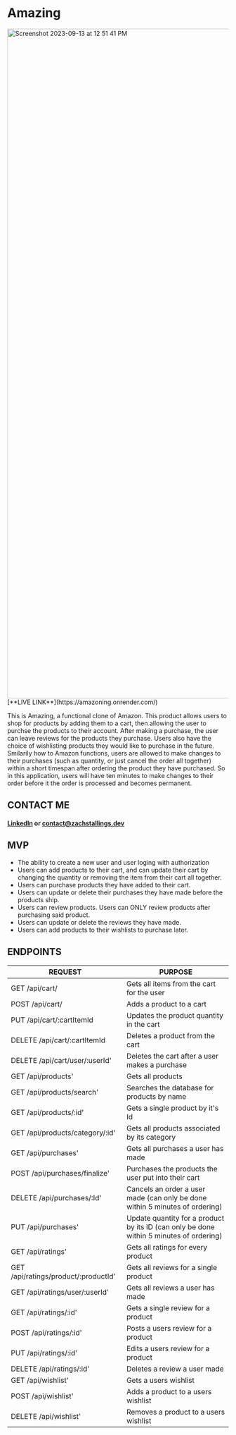 # Amazing
<img width="1520" alt="Screenshot 2023-09-13 at 12 51 41 PM" src="https://github.com/zachary5939/Amazing/assets/16927689/db66653c-4de4-437a-b846-a49dbfc82e5b">
[**LIVE LINK**](https://amazoning.onrender.com/)

This is Amazing, a functional clone of Amazon. This product allows users to shop for products by adding them to a cart, then allowing the user to purchse the products to their account. After making a purchase, the user can leave reviews for the products they purchase. Users also have the choice of wishlisting products they would like to purchase in the future. Smilarily how to Amazon functions, users are allowed to make changes to their purchases (such as quantity, or just cancel the order all together) within a short timespan after ordering the product they have purchased. So in this application, users will have ten minutes to make changes to their order before it the order is processed and becomes permanent.

## CONTACT ME
#### [LinkedIn](https://www.linkedin.com/in/zachstallings/) or contact@zachstallings.dev

## MVP
* The ability to create a new user and user loging with authorization
* Users can add products to their cart, and can update their cart by changing the quantity or removing the item from their cart all together.
* Users can purchase products they have added to their cart.
* Users can update or delete their purchases they have made before the products ship.
* Users can review products. Users can ONLY review products after purchasing said product.
* Users can update or delete the reviews they have made.
* Users can add products to their wishlists to purchase later.

## ENDPOINTS
| REQUEST | PURPOSE |
| ------- | ------- |
| GET /api/cart/ | Gets all items from the cart for the user |
| POST /api/cart/ | Adds a product to a cart |
| PUT /api/cart/:cartItemId | Updates the product quantity in the cart |
| DELETE /api/cart/:cartItemId | Deletes a product from the cart |
| DELETE /api/cart/user/:userId' | Deletes the cart after a user makes a purchase |
| GET /api/products' | Gets all products |
| GET /api/products/search' | Searches the database for products by name |
| GET /api/products/:id' | Gets a single product by it's Id |
| GET /api/products/category/:id' | Gets all products associated by its category |
| GET /api/purchases' | Gets all purchases a user has made |
| POST /api/purchases/finalize' | Purchases the products the user put into their cart |
| DELETE /api/purchases/:Id' | Cancels an order a user made (can only be done within 5 minutes of ordering) |
| PUT /api/purchases' | Update quantity for a product by its ID (can only be done within 5 minutes of ordering) |
| GET /api/ratings' | Gets all ratings for every product |
| GET /api/ratings/product/:productId' | Gets all reviews for a single product |
| GET /api/ratings/user/:userId' | Gets all reviews a user has made |
| GET /api/ratings/:id' | Gets a single review for a product |
| POST /api/ratings/:id' | Posts a users review for a product |
| PUT /api/ratings/:id' | Edits a users review for a product |
| DELETE /api/ratings/:id' | Deletes a review a user made |
| GET /api/wishlist' | Gets a users wishlist |
| POST /api/wishlist' | Adds a product to a users wishlist |
| DELETE /api/wishlist' | Removes a product to a users wishlist |









